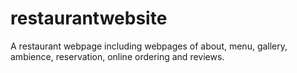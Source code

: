 # restaurantwebsite
A restaurant webpage including webpages of about, menu, gallery, ambience, reservation, online ordering and reviews.
